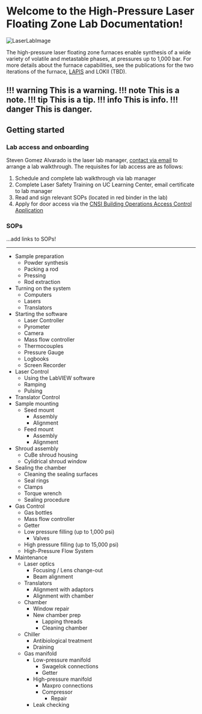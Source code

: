 # Welcome to the High-Pressure Laser Floating Zone Lab Documentation!

![LaserLabImage](image.png)

The high-pressure laser floating zone furnaces enable synthesis of a wide variety of volatile and metastable phases, at pressures up to 1,000 bar. For more details about the furnace capabilities, see the publications for the two iterations of the furnace, [LAPIS](https://pubs.aip.org/aip/rsi/article/90/4/043906/283212/High-pressure-laser-floating-zone-furnace) and LOKII (TBD).

!!! warning
    This is a warning.
!!! note
    This is a note.
!!! tip
    This is a tip.
!!! info
    This is info.
!!! danger
    This is danger.
---

## Getting started
### Lab access and onboarding

Steven Gomez Alvarado is the laser lab manager, [contact via email](mailto:stevenjgomez@ucsb.edu) to arrange a lab walkthrough. The requisites for lab access are as follows:

1. Schedule and complete lab walkthrough via lab manager
1. Complete Laser Safety Training on UC Learning Center, email certificate to lab manager
1. Read and sign relevant SOPs (located in red binder in the lab)
1. Apply for door access via the [CNSI Building Operations Access Control Application](https://www.cnsi.ucsb.edu/resources/building-operations)


### SOPs
...add links to SOPs!

---

- Sample preparation
    - Powder synthesis
    - Packing a rod
    - Pressing
    - Rod extraction
- Turning on the system
    - Computers
    - Lasers
    - Translators
- Starting the software
    - Laser Controller
    - Pyrometer
    - Camera
    - Mass flow controller
    - Thermocouples
    - Pressure Gauge
    - Logbooks
    - Screen Recorder
- Laser Control
    - Using the LabVIEW software
    - Ramping
    - Pulsing
- Translator Control
- Sample mounting
    - Seed mount
        - Assembly
        - Alignment
    - Feed mount
        - Assembly
        - Alignment
- Shroud assembly
    - CuBe shroud housing
    - Cylidrical shroud window
- Sealing the chamber
    - Cleaning the sealing surfaces
    - Seal rings
    - Clamps
    - Torque wrench
    - Sealing procedure
- Gas Control
    - Gas bottles
    - Mass flow controller
    - Getter
    - Low pressure filling (up to 1,000 psi)
        - Valves
    - High pressure filling (up to 15,000 psi)
    - High-Pressure Flow System
- Maintenance
    - Laser optics
        - Focusing / Lens change-out
        - Beam alignment
    - Translators
        - Alignment with adaptors
        - Alignment with chamber
    - Chamber
        - Window repair
        - New chamber prep
            - Lapping threads
            - Cleaning chamber
    - Chiller
        - Antibiological treatment
        - Draining
    - Gas manifold
        - Low-pressure manifold
            - Swagelok connections
            - Getter
        - High-pressure manifold
            - Maxpro connections
            - Compressor
                - Repair
        - Leak checking

